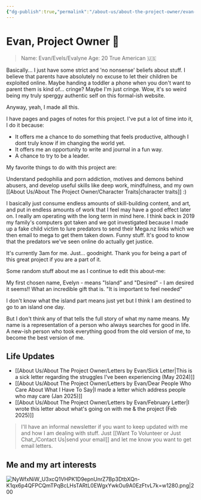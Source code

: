 ```yaml
---
{"dg-publish":true,"permalink":"/about-us/about-the-project-owner/evan-project-owner/"}
---
```


# Evan, Project Owner 🌺

>Name: Evan/Evels/Evalyne
>Age: 20
>True American 🇺🇸

Basically... I just have some strict and 'no nonsense' beliefs about stuff. I believe that parents have absolutely no excuse to let their children be exploited online. Maybe handing a toddler a phone when you don't want to parent them is kind of... cringe? Maybe I'm just cringe. Wow, it's so weird being my truly sperggy authentic self on this formal-ish website.

Anyway, yeah, I made all this.

I have pages and pages of notes for this project. I've put a lot of time into it, I do it because:

- It offers me a chance to do something that feels productive, although I dont truly know if im changing the world yet.
- It offers me an opportunity to write and journal in a fun way.
- A chance to try to be a leader.

My favorite things to do with this project are:

Understand pedophilia and porn addiction, motives and demons behind abusers, and develop useful skills like deep work, mindfulness, and my own [[About Us/About The Project Owner/Character Traits\|character traits]] :)

I basically just consume endless amounts of skill-building content, and art, and put in endless amounts of work that I feel may have a good effect later on. I really am operating with the long term in mind here. I think back in 2019 my family's computers got taken and we got investigated because I made up a fake child victim to lure predators to send their Mega.nz links which we then email to mega to get them taken down. Funny stuff. It's good to know that the predators we've seen online do actually get justice.

It's currently 3am for me. Just... goodnight. Thank you for being a part of this great project if you are a part of it.

Some random stuff about me as I continue to edit this about-me:

My first chosen name, Evelyn - means "Island" and "Desired" - I am desired it seems!! What an incredible gift that is. "It is important to feel needed"

I don't know what the island part means just yet but I think I am destined to go to an island one day.

But I don't think any of that tells the full story of what my name means. My name is a representation of a person who always searches for good in life. A new-ish person who took everything good from the old version of me, to become the best version of me.

## Life Updates

- [[About Us/About The Project Owner/Letters by Evan/Sick Letter\|This is a sick letter regarding the struggles I've been experiencing (May 2024)]] 
- [[About Us/About The Project Owner/Letters by Evan/Dear People Who Care About What I Have To Say\|I made a letter which address people who may care (Jan 2025)]]
- [[About Us/About The Project Owner/Letters by Evan/February Letter\|I wrote this letter about what's going on with me & the project (Feb 2025)]]

> I'll have an informal newsletter if you want to keep updated with me and how I am dealing with stuff. Just [[Want To Volunteer or Just Chat_/Contact Us\|send your email]] and let me know you want to get email letters. 

## Me and my art interests

![NyWfxNiW_U3xcQ1VHPK1D9epnUnrZ7Bp3DtbXQn-K1qx6p4QFPCQmTPqBcLHsTARtL0EWgxYwkOu9A0EzFtvL7k=w1280.png|200](/img/user/NyWfxNiW_U3xcQ1VHPK1D9epnUnrZ7Bp3DtbXQn-K1qx6p4QFPCQmTPqBcLHsTARtL0EWgxYwkOu9A0EzFtvL7k=w1280.png)

